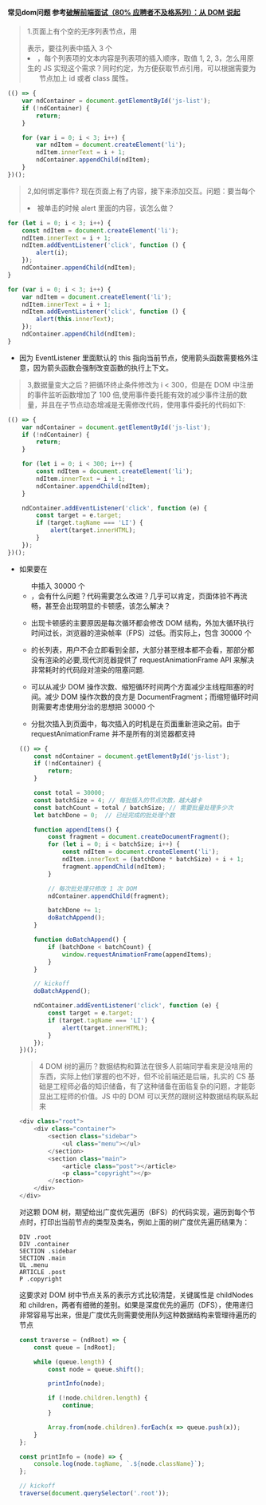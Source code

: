 #### 常见dom问题 参考[破解前端面试（80% 应聘者不及格系列）：从 DOM 说起](https://juejin.im/post/58f558efac502e006c3e5c97)

> 1.页面上有个空的无序列表节点，用 <ul></ul> 表示，要往列表中插入 3 个 <li>，每个列表项的文本内容是列表项的插入顺序，取值 1, 2, 3，怎么用原生的 JS 实现这个需求？同时约定，为方便获取节点引用，可以根据需要为 <ul> 节点加上 id 或者 class 属性。

```js
(() => {
    var ndContainer = document.getElementById('js-list');
    if (!ndContainer) {
        return;
    }

    for (var i = 0; i < 3; i++) {
        var ndItem = document.createElement('li');
        ndItem.innerText = i + 1;
        ndContainer.appendChild(ndItem);
    }
})();

```
> 2,如何绑定事件? 现在页面上有了内容，接下来添加交互。问题：要当每个 <li> 被单击的时候 alert 里面的内容，该怎么做？

```js
for (let i = 0; i < 3; i++) {
    const ndItem = document.createElement('li');
    ndItem.innerText = i + 1;
    ndItem.addEventListener('click', function () {
        alert(i);
    });
    ndContainer.appendChild(ndItem);
}

```

```js
for (var i = 0; i < 3; i++) {
    var ndItem = document.createElement('li');
    ndItem.innerText = i + 1;
    ndItem.addEventListener('click', function () {
        alert(this.innerText);
    });
    ndContainer.appendChild(ndItem);
}

```
- 因为 EventListener 里面默认的 this 指向当前节点，使用箭头函数需要格外注意，因为箭头函数会强制改变函数的执行上下文。

> 3,数据量变大之后？把循环终止条件修改为 i < 300，但是在 DOM 中注册的事件监听函数增加了 100 倍,使用事件委托能有效的减少事件注册的数量，并且在子节点动态增减是无需修改代码，使用事件委托的代码如下:

```js
(() => {
    var ndContainer = document.getElementById('js-list');
    if (!ndContainer) {
        return;
    }

    for (let i = 0; i < 300; i++) {
        const ndItem = document.createElement('li');
        ndItem.innerText = i + 1;
        ndContainer.appendChild(ndItem);
    }

    ndContainer.addEventListener('click', function (e) {
        const target = e.target;
        if (target.tagName === 'LI') {
            alert(target.innerHTML);
        }
    });
})();

```
- 如果要在 <ul> 中插入 30000 个 <li>，会有什么问题？代码需要怎么改进？几乎可以肯定，页面体验不再流畅，甚至会出现明显的卡顿感，该怎么解决？

- 出现卡顿感的主要原因是每次循环都会修改 DOM 结构，外加大循环执行时间过长，浏览器的渲染帧率（FPS）过低。而实际上，包含 30000 个 <li> 的长列表，用户不会立即看到全部，大部分甚至根本都不会看，那部分都没有渲染的必要,现代浏览器提供了 requestAnimationFrame API 来解决非常耗时的代码段对渲染的阻塞问题.

- 可以从减少 DOM 操作次数、缩短循环时间两个方面减少主线程阻塞的时间。减少 DOM 操作次数的良方是 DocumentFragment；而缩短循环时间则需要考虑使用分治的思想把 30000 个 <li> 分批次插入到页面中，每次插入的时机是在页面重新渲染之前。由于 requestAnimationFrame 并不是所有的浏览器都支持

```js
(() => {
    const ndContainer = document.getElementById('js-list');
    if (!ndContainer) {
        return;
    }

    const total = 30000;
    const batchSize = 4; // 每批插入的节点次数，越大越卡
    const batchCount = total / batchSize; // 需要批量处理多少次
    let batchDone = 0;  // 已经完成的批处理个数

    function appendItems() {
        const fragment = document.createDocumentFragment();
        for (let i = 0; i < batchSize; i++) {
            const ndItem = document.createElement('li');
            ndItem.innerText = (batchDone * batchSize) + i + 1;
            fragment.appendChild(ndItem);
        }

        // 每次批处理只修改 1 次 DOM
        ndContainer.appendChild(fragment);

        batchDone += 1;
        doBatchAppend();
    }

    function doBatchAppend() {
        if (batchDone < batchCount) {
            window.requestAnimationFrame(appendItems);
        }
    }

    // kickoff
    doBatchAppend();

    ndContainer.addEventListener('click', function (e) {
        const target = e.target;
        if (target.tagName === 'LI') {
            alert(target.innerHTML);
        }
    });
})();

```
> 4 DOM 树的遍历？数据结构和算法在很多人前端同学看来是没啥用的东西，实际上他们掌握的也不好，但不论前端还是后端，扎实的 CS 基础是工程师必备的知识储备，有了这种储备在面临复杂的问题，才能彰显出工程师的价值。JS 中的 DOM 可以天然的跟树这种数据结构联系起来

```js
<div class="root">
    <div class="container">
        <section class="sidebar">
            <ul class="menu"></ul>
        </section>
        <section class="main">
            <article class="post"></article>
            <p class="copyright"></p>
        </section>
    </div>
</div>

```
对这颗 DOM 树，期望给出广度优先遍历（BFS）的代码实现，遍历到每个节点时，打印出当前节点的类型及类名，例如上面的树广度优先遍历结果为：

```
DIV .root
DIV .container
SECTION .sidebar
SECTION .main
UL .menu
ARTICLE .post
P .copyright

```
这要求对 DOM 树中节点关系的表示方式比较清楚，关键属性是 childNodes 和 children，两者有细微的差别。如果是深度优先的遍历（DFS），使用递归非常容易写出来，但是广度优先则需要使用队列这种数据结构来管理待遍历的节点

```js
const traverse = (ndRoot) => {
    const queue = [ndRoot];

    while (queue.length) {
        const node = queue.shift();

        printInfo(node);

        if (!node.children.length) {
            continue;
        }

        Array.from(node.children).forEach(x => queue.push(x));
    }
};

const printInfo = (node) => {
    console.log(node.tagName, `.${node.className}`);
};

// kickoff
traverse(document.querySelector('.root'));

```